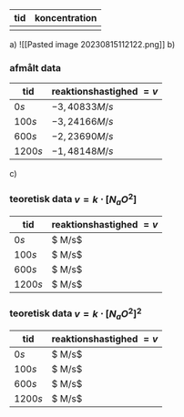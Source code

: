 
| tid | koncentration |
| --- | ------------- |
|     |               |


a)
![[Pasted image 20230815112122.png]]
b)
### afmålt data
| tid  | reaktionshastighed $=v$ |
| ---- | ------------------ |
| $0s$    | $-3,40833 M/s$           |
| $100s$  | $-3,24166M/s$           |
| $600s$  | $-2,23690M/s$           |
| $1200s$ | $-1,48148 M/s$           |

c)

### teoretisk data $v=k \cdot [N_a O^2]$ 
| tid  | reaktionshastighed $=v$ |
| ---- | ------------------ |
| $0s$    | $ M/s$           |
| $100s$  | $ M/s$           |
| $600s$  | $ M/s$           |
| $1200s$ | $ M/s$           |

### teoretisk data $v=k \cdot [N_a O^2]^2$ 
| tid  | reaktionshastighed $=v$ |
| ---- | ------------------ |
| $0s$    | $ M/s$           |
| $100s$  | $ M/s$           |
| $600s$  | $ M/s$           |
| $1200s$ | $ M/s$           |

